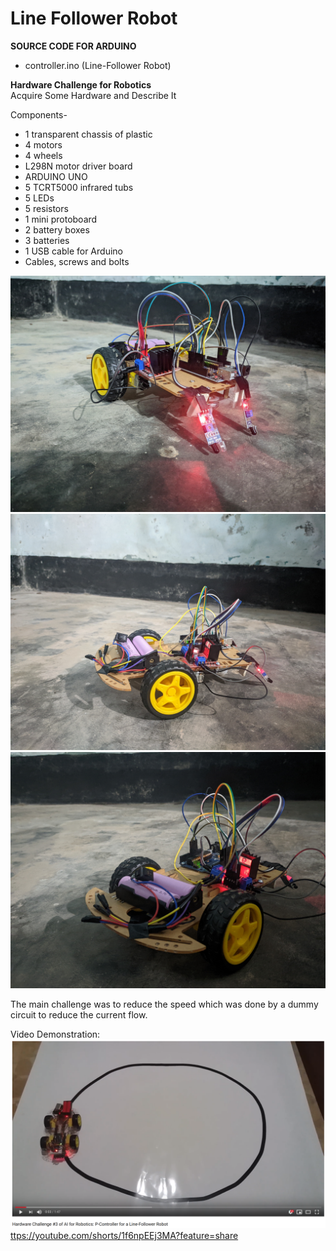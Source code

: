 # Line Follower Robot

**SOURCE CODE FOR ARDUINO**</br>
* controller.ino (Line-Follower Robot)

**Hardware Challenge for Robotics**</br>
Acquire Some Hardware and Describe It

Components-
* 1 transparent chassis of plastic
* 4 motors
* 4 wheels
* L298N motor driver board 
* ARDUINO UNO
* 5 TCRT5000 infrared tubs
* 5 LEDs
* 5 resistors
* 1 mini protoboard
* 2 battery boxes
* 3 batteries
* 1 USB cable for Arduino
* Cables, screws and bolts

![Pic 0](images/PXL_20220701_011857319.jpg)
![Pic 02](images/PXL_20220701_011917530.jpg)
![Pic 02](images/PXL_20220701_012018290.jpg)

The main challenge was to reduce the speed which was done by a dummy circuit to reduce the current flow.

Video Demonstration:
![pic](images/hardware-challenge-3.png)
[ttps://youtube.com/shorts/1f6npEEj3MA?feature=share](https://youtube.com/shorts/1f6npEEj3MA?feature=share)
